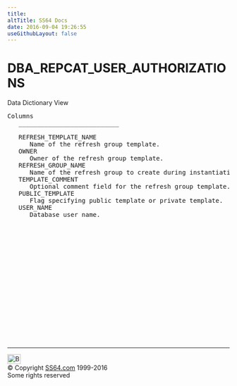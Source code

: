 ```yaml
---
title:
altTitle: SS64 Docs
date: 2016-09-04 19:26:55
useGithubLayout: false
---
```

<!-- #BeginLibraryItem "/Library/head_orad.lbi" --><!-- #EndLibraryItem --><h1>DBA_REPCAT_USER_AUTHORIZATIONS </h1><p> Data Dictionary View </p> 
 
<pre>Columns
   ___________________________
 
   REFRESH_TEMPLATE_NAME
      Name of the refresh group template.
   OWNER
      Owner of the refresh group template.
   REFRESH_GROUP_NAME
      Name of the refresh group to create during instantiation.
   TEMPLATE_COMMENT
      Optional comment field for the refresh group template.
   PUBLIC_TEMPLATE
      Flag specifying public template or private template.
   USER_NAME
      Database user name.

</pre><!-- #BeginLibraryItem "/Library/foot_orad.lbi" --><p>
<!-- oracle-footer -->
<ins class="adsbygoogle" style="display:inline-block;width:300px;height:250px" data-ad-client="ca-pub-6140977852749469" data-ad-slot="4275490898"></ins>
<script>
(adsbygoogle = window.adsbygoogle || []).push({});
</script></p>
<hr>
<div id="bl" class="footer"><a href="DBA_REPCAT_USER_AUTHORIZATIONS.html#"><img src="../images/top.png" width="30" height="22" alt="Back to the Top"></a></div>
<div id="br" class="footer, tagline">© Copyright <a href="../index.html">SS64.com</a> 1999-2016<br>
Some rights reserved</div>
<!-- #EndLibraryItem -->

